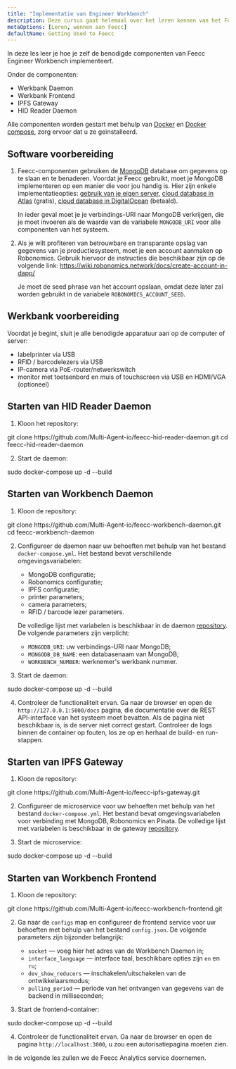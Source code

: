 ```yaml
---
title: "Implementatie van Engineer Workbench"
description: Deze cursus gaat helemaal over het leren kennen van het Feecc-systeem en al zijn componenten.
metaOptions: [Leren, wennen aan Feecc]
defaultName: Getting Used to Feecc
---
```


<RoboAcademyText fWeight="500">
In deze les leer je hoe je zelf de benodigde componenten van Feecc Engineer Workbench implementeert.
</RoboAcademyText>

Onder de componenten:

- Werkbank Daemon
- Werkbank Frontend
- IPFS Gateway
- HID Reader Daemon

Alle componenten worden gestart met behulp van [Docker](https://docs.docker.com/engine/install/ubuntu/) en [Docker compose](https://docs.docker.com/compose/), zorg ervoor dat u ze geïnstalleerd.

## Software voorbereiding

1. Feecc-componenten gebruiken de [MongoDB](https://www.mongodb.com/) database om gegevens op te slaan en te benaderen. Voordat je Feecc gebruikt, moet je MongoDB implementeren op een manier die voor jou handig is. Hier zijn enkele implementatieopties: [gebruik van je eigen server](https://www.mongodb.com/try/download/community), [cloud database in Atlas](https://www.mongodb.com/atlas) (gratis), [cloud database in DigitalOcean](https://www.digitalocean.com/products/managed-databases-mongodb) (betaald). 
    
    In ieder geval moet je je verbindings-URI naar MongoDB verkrijgen, die je moet invoeren als de waarde van de variabele `MONGODB_URI` voor alle componenten van het systeem.
    
2. Als je wilt profiteren van betrouwbare en transparante opslag van gegevens van je productiesysteem, moet je een account aanmaken op Robonomics. Gebruik hiervoor de instructies die beschikbaar zijn op de volgende link: https://wiki.robonomics.network/docs/create-account-in-dapp/
    
    Je moet de seed phrase van het account opslaan, omdat deze later zal worden gebruikt in de variabele `ROBONOMICS_ACCOUNT_SEED`.

## Werkbank voorbereiding

Voordat je begint, sluit je alle benodigde apparatuur aan op de computer of server:

- labelprinter via USB
- RFID / barcodelezers via USB
- IP-camera via PoE-router/netwerkswitch
- monitor met toetsenbord en muis of touchscreen via USB en HDMI/VGA (optioneel)

## Starten van HID Reader Daemon

1. Kloon het repository:

<LessonCodeWrapper language="bash" codeClass="big-code">
git clone https://github.com/Multi-Agent-io/feecc-hid-reader-daemon.git
cd feecc-hid-reader-daemon
</LessonCodeWrapper>

2. Start de daemon:

<LessonCodeWrapper language="bash">
sudo docker-compose up -d --build
</LessonCodeWrapper>

## Starten van Workbench Daemon

1. Kloon de repository:

<LessonCodeWrapper language="bash" codeClass="big-code">
git clone https://github.com/Multi-Agent-io/feecc-workbench-daemon.git
cd feecc-workbench-daemon
</LessonCodeWrapper>

2. Configureer de daemon naar uw behoeften met behulp van het bestand `docker-compose.yml`. Het bestand bevat verschillende omgevingsvariabelen:

    - MongoDB configuratie;
    - Robonomics configuratie;
    - IPFS configuratie;
    - printer parameters;
    - camera parameters;
    - RFID / barcode lezer parameters.
    
    De volledige lijst met variabelen is beschikbaar in de daemon [repository](https://github.com/Multi-Agent-io/feecc-workbench-daemon). De volgende parameters zijn verplicht:
    
    - `MONGODB_URI`: uw verbindings-URI naar MongoDB;
    - `MONGODB_DB_NAME`: een databasenaam van MongoDB;
    - `WORKBENCH_NUMBER`: werknemer's werkbank nummer.

3. Start de daemon:

<LessonCodeWrapper language="bash">
sudo docker-compose up -d --build
</LessonCodeWrapper>

4. Controleer de functionaliteit ervan. Ga naar de browser en open de `http://127.0.0.1:5000/docs` pagina, die documentatie over de REST API-interface van het systeem moet bevatten. Als de pagina niet beschikbaar is, is de server niet correct gestart. Controleer de logs binnen de container op fouten, los ze op en herhaal de build- en run-stappen.

## Starten van IPFS Gateway

1. Kloon de repository:

<LessonCodeWrapper language="bash" codeClass="big-code">
git clone https://github.com/Multi-Agent-io/feecc-ipfs-gateway.git
</LessonCodeWrapper>


2. Configureer de microservice voor uw behoeften met behulp van het bestand `docker-compose.yml`. Het bestand bevat omgevingsvariabelen voor verbinding met MongoDB, Robonomics en Pinata. De volledige lijst met variabelen is beschikbaar in de gateway [repository](https://github.com/Multi-Agent-io/feecc-ipfs-gateway).

3. Start de microservice:

<LessonCodeWrapper language="bash">
sudo docker-compose up -d --build
</LessonCodeWrapper>

## Starten van Workbench Frontend

1. Kloon de repository:

<LessonCodeWrapper language="bash">
git clone https://github.com/Multi-Agent-io/feecc-workbench-frontend.git
</LessonCodeWrapper>

2. Ga naar de `configs` map en configureer de frontend service voor uw behoeften met behulp van het bestand `config.json`. De volgende parameters zijn bijzonder belangrijk:
    - `socket` — voeg hier het adres van de Workbench Daemon in;
    - `interface_language` — interface taal, beschikbare opties zijn `en` en `ru`;
    - `dev_show_reducers` — inschakelen/uitschakelen van de ontwikkelaarsmodus;
    - `pulling_period` — periode van het ontvangen van gegevens van de backend in milliseconden;

3. Start de frontend-container:

<LessonCodeWrapper language="bash">
sudo docker-compose up -d --build
</LessonCodeWrapper>

4. Controleer de functionaliteit ervan. Ga naar de browser en open de pagina `http://localhost:3000`, u zou een autorisatiepagina moeten zien.

<RoboAcademyText fWeight="500">
In de volgende les zullen we de Feecc Analytics service doornemen.
</RoboAcademyText>